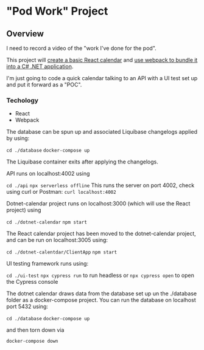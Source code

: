 # "Pod Work" Project

## Overview
I need to record a video of the "work I've done for the pod".

This project will [create a basic React calendar](https://medium.com/@moodydev/create-a-custom-calendar-in-react-3df1bfd0b728) and [use webpack to bundle it into a C# .NET application](https://dev.to/milenamonteiro/how-to-easily-load-react-apps-into-an-aspnet-project-using-webpack-728).

I'm just going to code a quick calendar talking to an API with a UI test set up and put it forward as a "POC".

### Techology
* React
* Webpack

The database can be spun up and associated Liquibase changelogs applied by using:

`cd ./database`
`docker-compose up`

The Liquibase container exits after applying the changelogs.

API runs on localhost:4002 using 

`cd ./api`
`npx serverless offline` 
This runs the server on port 4002, check using curl or Postman:
`curl localhost:4002`

Dotnet-calendar project runs on localhost:3000 (which will use the React project) using 

`cd ./dotnet-calendar`
`npm start`

The React calendar project has been moved to the dotnet-calendar project, and can be run on localhost:3005 using:

`cd ./dotnet-calentdar/ClientApp`
`npm start`

UI testing framework runs using:

`cd ./ui-test`
`npx cypress run` to run headless or
`npx cypress open` to open the Cypress console

The dotnet calendar draws data from the database set up un the ./database folder as a docker-compose project. You can run the database on localhost port 5432 using:

`cd ./database`
`docker-compose up`

and then torn down via

`docker-compose down`